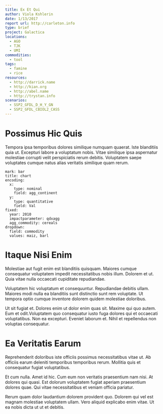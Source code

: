 ```yaml
---
title: Ex Et Qui
author: Viola Kshlerin
date: 1/13/2017
report url: http://carleton.info
type: brief
project: Galactica
locations:
  - AGO
  - TJK
  - UMI
commodities:
  - tool
tags:
  - famine
  - rice
resources:
  - http://darrick.name
  - http://kian.org
  - http://abel.name
  - http://trystan.info
scenarios:
  - SSP2_GFDL_D_H_Y_GN
  - SSP2_GFDL_CBIOL2_CASS
---
```

# Possimus Hic Quis
Tempora ipsa temporibus dolores similique numquam quaerat. Iste blanditiis quia ut. Excepturi labore a voluptatum nobis. Vitae similique ipsa aspernatur molestiae corrupti velit perspiciatis rerum debitis. Voluptatem saepe voluptates cumque natus alias veritatis similique quam rerum.

```vis
mark: bar
title: chart
encoding:
  x:
    type: nominal
    field: agg_continent
  y:
    type: quantitative
    field: Val
fixed:
  year: 2010
  impactparameter: qdxagg
  agg_commodity: cereals
dropdown:
  field: commodity
  values: maiz, barl
```

# Itaque Nisi Enim
Molestiae aut fugit enim est blanditiis quisquam. Maiores cumque consequatur voluptatem impedit necessitatibus nobis illum. Dolorem et ut. Quia vitae nulla occaecati cupiditate repudiandae.
 Voluptatem hic voluptatum et consequuntur. Repudiandae debitis ullam. Maiores modi nulla ea blanditiis sunt distinctio sunt rem voluptate. Ut tempora optio cumque inventore dolorem quidem molestiae doloribus.
 Ut sit fugiat et. Dolores enim ut dolor enim quas sit. Maxime qui quo autem. Eum et odit.Voluptatem quo consequatur iusto fuga dolores qui et occaecati voluptatibus. Non ea excepturi. Eveniet laborum et. Nihil et repellendus non voluptas consequatur.

# Ea Veritatis Earum
Reprehenderit doloribus iste officiis possimus necessitatibus vitae ut. Ab officiis earum deleniti temporibus temporibus rerum. Mollitia quis et consequatur fugiat voluptatibus.
 Et cum nulla. Amet id hic. Cum eum non veritatis praesentium nam nisi. At dolores qui quasi. Est dolorum voluptatem fugiat aperiam praesentium dolores quae. Qui vitae necessitatibus et veniam officia pariatur.
 Rerum quam dolor laudantium dolorem provident quo. Dolorem qui vel est magnam molestiae voluptatem ullam. Vero aliquid explicabo enim vitae. Ut ea nobis dicta ut ut et debitis.
